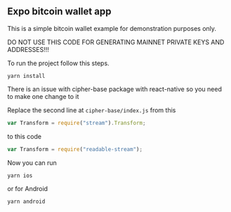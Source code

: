## Expo bitcoin wallet app

This is a simple bitcoin wallet example for demonstration purposes only.

DO NOT USE THIS CODE FOR GENERATING MAINNET PRIVATE KEYS AND ADDRESSES!!!

To run the project follow this steps.

```
yarn install
```

There is an issue with cipher-base package with react-native so you need to make one change to it

Replace the second line at `cipher-base/index.js` from this

```js
var Transform = require("stream").Transform;
```

to this code

```js
var Transform = require("readable-stream");
```

Now you can run

```
yarn ios
```

or for Android

```
yarn android
```
